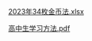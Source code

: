
[2023年34枚金币法.xlsx](https://github.com/Jufia/image/files/10419308/2023.34.xlsx)

[高中生学习方法.pdf](https://github.com/Jufia/image/files/10419370/default.pdf)
